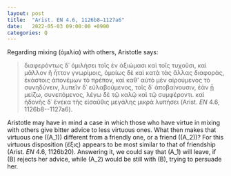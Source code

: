 ```yaml
---
layout: post
title:  "Arist. EN 4.6, 1126b8–1127a6"
date:   2022-05-03 09:00:00 +0900
categories: Q
---
```

Regarding mixing (ὁμιλία) with others, Aristotle says:

> διαφερόντως δ᾽ ὁμιλήσει τοῖς ἐν ἀξιώμασι καὶ τοῖς τυχοῦσι,
καὶ μᾶλλον ἢ ἧττον γνωρίμοις, ὁμοίως δὲ καὶ κατὰ τὰς
ἄλλας διαφοράς, ἑκάστοις ἀπονέμων τὸ πρέπον, καὶ καθ'
αὑτὸ μὲν αἱρούμενος τὸ συνηδύνειν, λυπεῖν δ᾽ εὐλαβούμενος,
τοῖς δ᾽ ἀποβαίνουσιν, ἐὰν ᾖ μείζω, συνεπόμενος, λέγω δὲ
τῷ καλῷ καὶ τῷ συμφέροντι. καὶ ἡδονῆς δ᾽ ἕνεκα τῆς
εἰσαῦθις μεγάλης μικρὰ λυπήσει (Arist. *EN* 4.6, 1126b8--1127a6).

Aristotle may have in mind a case in which those who have virtue in mixing with others give bitter advice to less virtuous ones. What then makes that virtuous one (\(A_1\)) different from a friendly one, or a friend (\(A_2\))? For this virtuous disposition (ἕξις) appears to be most similar to that of friendship (Arist. *EN* 4.6, 1126b20). Answering it, we could say that \(A_1\) will leave, if \(B\) rejects her advice, while \(A_2\) would be still with \(B\), trying to persuade her. 